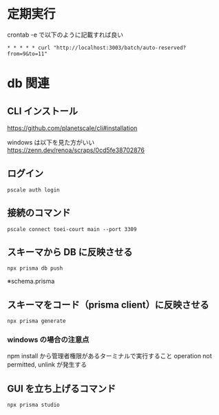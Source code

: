 # 定期実行

crontab -e で以下のように記載すれば良い

```
* * * * * curl "http://localhost:3003/batch/auto-reserved?from=9&to=11"
```

# db 関連

## CLI インストール

https://github.com/planetscale/cli#installation

windows は以下を見た方がいい
https://zenn.dev/renoa/scraps/0cd5fe38702876

## ログイン

```
pscale auth login
```

## 接続のコマンド

```
pscale connect toei-court main --port 3309
```

## スキーマから DB に反映させる

```
npx prisma db push
```

※schema.prisma

## スキーマをコード（prisma client）に反映させる

```
npx prisma generate
```

### windows の場合の注意点

npm install から管理者権限があるターミナルで実行すること
operation not permitted, unlink が発生する

## GUI を立ち上げるコマンド

```
npx prisma studio
```
